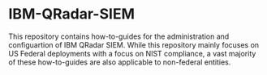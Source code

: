 # IBM-QRadar-SIEM
This repository contains how-to-guides for the administration and configuartion of IBM QRadar SIEM. While this repository mainly focuses on US Federal deployments with a focus on NIST compliance, a vast majority of these how-to-guides are also applicable to non-federal entities.
